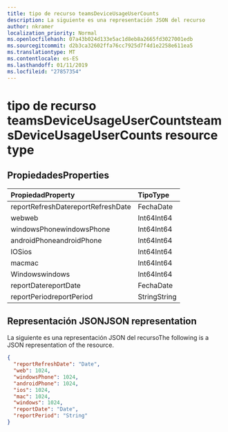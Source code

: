 ```yaml
---
title: tipo de recurso teamsDeviceUsageUserCounts
description: La siguiente es una representación JSON del recurso
author: nkramer
localization_priority: Normal
ms.openlocfilehash: 07a43b024d133e5ac1d8eb8a2665fd3027001edb
ms.sourcegitcommit: d2b3ca32602ffa76cc7925d7f4d1e2258e611ea5
ms.translationtype: MT
ms.contentlocale: es-ES
ms.lasthandoff: 01/11/2019
ms.locfileid: "27857354"
---
```

# <a name="teamsdeviceusageusercounts-resource-type"></a><span data-ttu-id="bc536-103">tipo de recurso teamsDeviceUsageUserCounts</span><span class="sxs-lookup"><span data-stu-id="bc536-103">teamsDeviceUsageUserCounts resource type</span></span>

## <a name="properties"></a><span data-ttu-id="bc536-104">Propiedades</span><span class="sxs-lookup"><span data-stu-id="bc536-104">Properties</span></span>

| <span data-ttu-id="bc536-105">Propiedad</span><span class="sxs-lookup"><span data-stu-id="bc536-105">Property</span></span>          | <span data-ttu-id="bc536-106">Tipo</span><span class="sxs-lookup"><span data-stu-id="bc536-106">Type</span></span>   |
| :---------------- | :----- |
| <span data-ttu-id="bc536-107">reportRefreshDate</span><span class="sxs-lookup"><span data-stu-id="bc536-107">reportRefreshDate</span></span> | <span data-ttu-id="bc536-108">Fecha</span><span class="sxs-lookup"><span data-stu-id="bc536-108">Date</span></span>   |
| <span data-ttu-id="bc536-109">web</span><span class="sxs-lookup"><span data-stu-id="bc536-109">web</span></span>               | <span data-ttu-id="bc536-110">Int64</span><span class="sxs-lookup"><span data-stu-id="bc536-110">Int64</span></span>  |
| <span data-ttu-id="bc536-111">windowsPhone</span><span class="sxs-lookup"><span data-stu-id="bc536-111">windowsPhone</span></span>      | <span data-ttu-id="bc536-112">Int64</span><span class="sxs-lookup"><span data-stu-id="bc536-112">Int64</span></span>  |
| <span data-ttu-id="bc536-113">androidPhone</span><span class="sxs-lookup"><span data-stu-id="bc536-113">androidPhone</span></span>      | <span data-ttu-id="bc536-114">Int64</span><span class="sxs-lookup"><span data-stu-id="bc536-114">Int64</span></span>  |
| <span data-ttu-id="bc536-115">IOS</span><span class="sxs-lookup"><span data-stu-id="bc536-115">ios</span></span>               | <span data-ttu-id="bc536-116">Int64</span><span class="sxs-lookup"><span data-stu-id="bc536-116">Int64</span></span>  |
| <span data-ttu-id="bc536-117">mac</span><span class="sxs-lookup"><span data-stu-id="bc536-117">mac</span></span>               | <span data-ttu-id="bc536-118">Int64</span><span class="sxs-lookup"><span data-stu-id="bc536-118">Int64</span></span>  |
| <span data-ttu-id="bc536-119">Windows</span><span class="sxs-lookup"><span data-stu-id="bc536-119">windows</span></span>           | <span data-ttu-id="bc536-120">Int64</span><span class="sxs-lookup"><span data-stu-id="bc536-120">Int64</span></span>  |
| <span data-ttu-id="bc536-121">reportDate</span><span class="sxs-lookup"><span data-stu-id="bc536-121">reportDate</span></span>        | <span data-ttu-id="bc536-122">Fecha</span><span class="sxs-lookup"><span data-stu-id="bc536-122">Date</span></span>   |
| <span data-ttu-id="bc536-123">reportPeriod</span><span class="sxs-lookup"><span data-stu-id="bc536-123">reportPeriod</span></span>      | <span data-ttu-id="bc536-124">String</span><span class="sxs-lookup"><span data-stu-id="bc536-124">String</span></span> |

## <a name="json-representation"></a><span data-ttu-id="bc536-125">Representación JSON</span><span class="sxs-lookup"><span data-stu-id="bc536-125">JSON representation</span></span>

<span data-ttu-id="bc536-126">La siguiente es una representación JSON del recurso</span><span class="sxs-lookup"><span data-stu-id="bc536-126">The following is a JSON representation of the resource.</span></span>

<!-- {
  "blockType": "resource",
  "@odata.type": "microsoft.graph.teamsDeviceUsageUserCounts"
} -->

```json
{
  "reportRefreshDate": "Date", 
  "web": 1024, 
  "windowsPhone": 1024, 
  "androidPhone": 1024, 
  "ios": 1024, 
  "mac": 1024, 
  "windows": 1024, 
  "reportDate": "Date", 
  "reportPeriod": "String"
}
```
